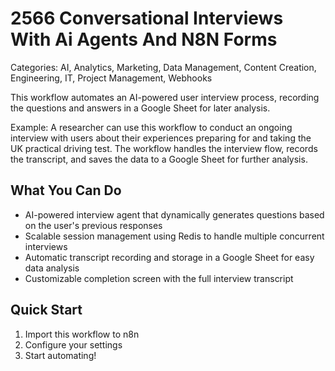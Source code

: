 # 2566 Conversational Interviews With Ai Agents And N8N Forms

Categories: AI, Analytics, Marketing, Data Management, Content Creation, Engineering, IT, Project Management, Webhooks

This workflow automates an AI-powered user interview process, recording the questions and answers in a Google Sheet for later analysis.

Example: A researcher can use this workflow to conduct an ongoing interview with users about their experiences preparing for and taking the UK practical driving test. The workflow handles the interview flow, records the transcript, and saves the data to a Google Sheet for further analysis.

## What You Can Do
- AI-powered interview agent that dynamically generates questions based on the user's previous responses
- Scalable session management using Redis to handle multiple concurrent interviews
- Automatic transcript recording and storage in a Google Sheet for easy data analysis
- Customizable completion screen with the full interview transcript

## Quick Start
1. Import this workflow to n8n
2. Configure your settings
3. Start automating!


